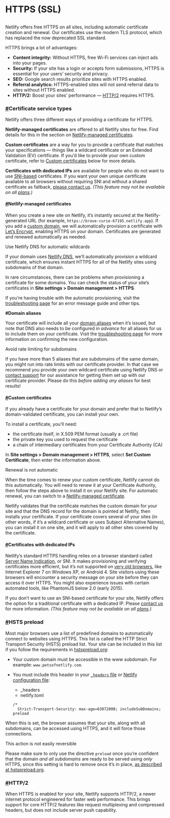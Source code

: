 # HTTPS (SSL)

##

Netlify offers free HTTPS on all sites, including automatic certificate creation and renewal. Our certificates use the modern TLS protocol, which has replaced the now deprecated SSL standard.

HTTPS brings a lot of advantages:

* **Content integrity:** Without HTTPS, free Wi-Fi services can inject ads into your pages.
* **Security:** If your site has a login or accepts form submissions, HTTPS is essential for your users’ security and privacy.
* **SEO:** Google search results prioritize sites with HTTPS enabled.
* **Referral analytics:** HTTPS-enabled sites will not send referral data to sites without HTTPS enabled.
* **HTTP/2:** Boost your sites’ performance — [HTTP/2](https://docs.netlify.com/domains-https/https-ssl/#http-2) requires HTTPS.

### [#](https://docs.netlify.com/domains-https/https-ssl/#certificate-service-types)Certificate service types <a href="certificate-service-types" id="certificate-service-types"></a>

Netlify offers three different ways of providing a certificate for HTTPS.

**Netlify-managed certificates** are offered to all Netlify sites for free. Find details for this in the section on [Netlify-managed certificates](https://docs.netlify.com/domains-https/https-ssl/#netlify-managed-certificates).

**Custom certificates** are a way for you to provide a certificate that matches your specifications — things like a wildcard certificate or an Extended Validation (EV) certificate. If you’d like to provide your own custom certificate, refer to [Custom certificates](https://docs.netlify.com/domains-https/https-ssl/#custom-certificates) below for more details.

**Certificates with dedicated IPs** are available for people who do not want to use [SNI-based](https://docs.netlify.com/domains-https/https-ssl/#certificates-with-dedicated-ips) certificates. If you want your own unique certificate available to all browsers without requiring SNI and without a shared certificate as fallback, [please contact us](https://www.netlify.com/support). _(This feature may not be available on all _[_plans_](https://www.netlify.com/pricing/)_.)_

#### [#](https://docs.netlify.com/domains-https/https-ssl/#netlify-managed-certificates)Netlify-managed certificates <a href="netlify-managed-certificates" id="netlify-managed-certificates"></a>

When you create a new site on Netlify, it’s instantly secured at the Netlify-generated URL (for example, `https://brave-curie-67195.netlify.app`). If you add a [custom domain](https://docs.netlify.com/domains-https/custom-domains/), we will automatically provision a certificate with [Let’s Encrypt](https://letsencrypt.org), enabling HTTPS on your domain. Certificates are generated and renewed automatically as needed.

Use Netlify DNS for automatic wildcards

If your domain uses [Netlify DNS](https://docs.netlify.com/domains-https/netlify-dns/), we’ll automatically provision a wildcard certificate, which ensures instant HTTPS for all of the Netlify sites using subdomains of that domain.

In rare circumstances, there can be problems when provisioning a certificate for some domains. You can check the status of your site’s certificates in **Site settings > Domain management > HTTPS**.

If you’re having trouble with the automatic provisioning, visit the [troubleshooting page](https://docs.netlify.com/domains-https/troubleshooting-tips/) for an error message guide and other tips.

**#Domain aliases**

Your certificate will include all your [domain aliases](https://docs.netlify.com/domains-https/custom-domains/multiple-domains/#domain-aliases) when it’s issued, but note that DNS also needs to be configured _in advance_ for all aliases for us to include them on your certificate. Visit the [troubleshooting page](https://docs.netlify.com/domains-https/troubleshooting-tips/) for more information on confirming the new configuration.

Avoid rate limiting for subdomains

If you have more than 5 aliases that are subdomains of the same domain, you might run into rate limits with our certificate provider. In that case we recommend you provide your own wildcard certificate using Netlify DNS or [contact support](https://www.netlify.com/support) for our assistance for getting them set up with our certificate provider. Please do this _before adding any aliases_ for best results!

#### [#](https://docs.netlify.com/domains-https/https-ssl/#custom-certificates)Custom certificates <a href="custom-certificates" id="custom-certificates"></a>

If you already have a certificate for your domain and prefer that to Netlify’s domain-validated certificate, you can install your own.

To install a certificate, you’ll need:

* the certificate itself, in X.509 PEM format (usually a .crt file)
* the private key you used to request the certificate
* a chain of intermediary certificates from your Certificate Authority (CA)

In **Site settings > Domain management > HTTPS**, select **Set Custom Certificate**, then enter the information above.

Renewal is not automatic

When the time comes to renew your custom certificate, Netlify cannot do this automatically. You will need to renew it at your Certificate Authority, then follow the steps above to install it on your Netlify site. For automatic renewal, you can switch to a [Netlify-managed certificate](https://docs.netlify.com/domains-https/https-ssl/#netlify-managed-certificates).

Netlify validates that the certificate matches the custom domain for your site and that the DNS record for the domain is pointed at Netlify, then installs your certificate. If your certificate covers several of your sites (in other words, if it’s a wildcard certificate or uses Subject Alternative Names), you can install it on one site, and it will apply to all other sites covered by the certificate.

#### [#](https://docs.netlify.com/domains-https/https-ssl/#certificates-with-dedicated-ips)Certificates with dedicated IPs <a href="certificates-with-dedicated-ips" id="certificates-with-dedicated-ips"></a>

Netlify’s standard HTTPS handling relies on a browser standard called [Server Name Indication](https://en.wikipedia.org/wiki/Server\_Name\_Indication), or SNI. It makes provisioning and verifying certificates more efficient, but it’s not supported on [very old browsers](https://en.wikipedia.org/wiki/Server\_Name\_Indication#Support), like Internet Explorer 7 on Windows XP, or Android 4. Site visitors using these browsers will encounter a security message on your site before they can access it over HTTPS. You might also experience issues with certain automated tools, like PhantomJS below 2.0 (early 2015).

If you don’t want to use an SNI-based certificate for your site, Netlify offers the option for a traditional certificate with a dedicated IP. Please [contact us](https://www.netlify.com/support) for more information. _(This feature may not be available on all _[_plans_](https://www.netlify.com/pricing/#teams)_.)_

### [#](https://docs.netlify.com/domains-https/https-ssl/#hsts-preload)HSTS preload <a href="hsts-preload" id="hsts-preload"></a>

Most major browsers use a list of predefined domains to automatically connect to websites using HTTPS. This list is called the HTTP Strict Transport Security (HSTS) preload list. Your site can be included in this list if you follow the requirements in [hstspreload.org](https://hstspreload.org):

* Your custom domain must be accessible in the www subdomain. For example: `www.petsofnetlify.com`.
*   You must include this header in your [`_headers` file](https://docs.netlify.com/routing/headers/) or [Netlify configuration file](https://docs.netlify.com/configure-builds/file-based-configuration/):

    * \_headers
    * netlify.toml

    ```
    /* 
      Strict-Transport-Security: max-age=63072000; includeSubDomains; preload
    ```

When this is set, the browser assumes that your site, along with all subdomains, can be accessed using HTTPS, and it will force those connections.

This action is not easily reversible

Please make sure to only use the directive `preload` once you’re confident that the domain _and all subdomains_ are ready to be served using _only_ HTTPS, since this setting is hard to remove once it’s in place, [as described at hstspreload.org](https://hstspreload.org/#removal).

### [#](https://docs.netlify.com/domains-https/https-ssl/#http-2)HTTP/2 <a href="http-2" id="http-2"></a>

When HTTPS is enabled for your site, Netlify supports HTTP/2, a newer internet protocol engineered for faster web performance. This brings support for core HTTP/2 features like request multiplexing and compressed headers, but does not include server push capability.
